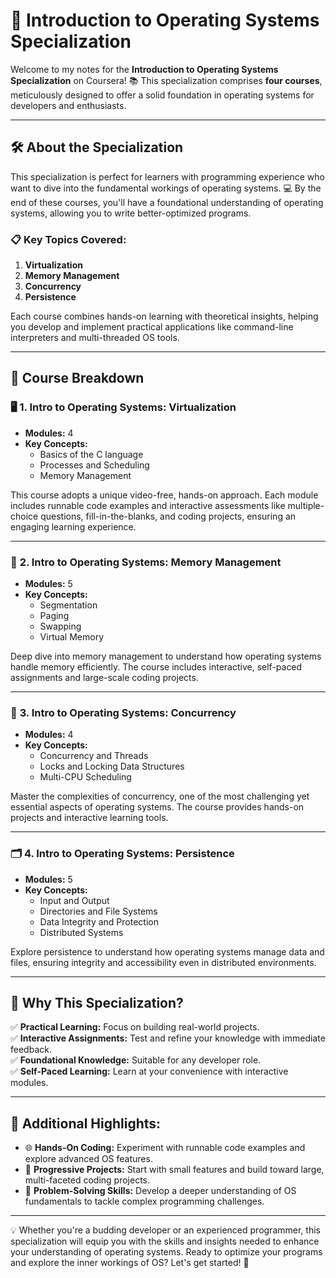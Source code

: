 # 🚀 Introduction to Operating Systems Specialization  

Welcome to my notes for the **Introduction to Operating Systems Specialization** on Coursera! 📚 This specialization comprises **four courses**, meticulously designed to offer a solid foundation in operating systems for developers and enthusiasts.  

---

## 🛠 About the Specialization  

This specialization is perfect for learners with programming experience who want to dive into the fundamental workings of operating systems. 💻 By the end of these courses, you'll have a foundational understanding of operating systems, allowing you to write better-optimized programs.  

### 📋 Key Topics Covered:
1. **Virtualization**  
2. **Memory Management**  
3. **Concurrency**  
4. **Persistence**

Each course combines hands-on learning with theoretical insights, helping you develop and implement practical applications like command-line interpreters and multi-threaded OS tools.  

---

## 📝 Course Breakdown  

### 🖥️ **1. Intro to Operating Systems: Virtualization**  
- **Modules:** 4  
- **Key Concepts:**  
  - Basics of the C language  
  - Processes and Scheduling  
  - Memory Management  

This course adopts a unique video-free, hands-on approach. Each module includes runnable code examples and interactive assessments like multiple-choice questions, fill-in-the-blanks, and coding projects, ensuring an engaging learning experience.

---

### 🧠 **2. Intro to Operating Systems: Memory Management**  
- **Modules:** 5  
- **Key Concepts:**  
  - Segmentation  
  - Paging  
  - Swapping  
  - Virtual Memory  

Deep dive into memory management to understand how operating systems handle memory efficiently. The course includes interactive, self-paced assignments and large-scale coding projects.

---

### 🔄 **3. Intro to Operating Systems: Concurrency**  
- **Modules:** 4  
- **Key Concepts:**  
  - Concurrency and Threads  
  - Locks and Locking Data Structures  
  - Multi-CPU Scheduling  

Master the complexities of concurrency, one of the most challenging yet essential aspects of operating systems. The course provides hands-on projects and interactive learning tools.

---

### 🗂️ **4. Intro to Operating Systems: Persistence**  
- **Modules:** 5  
- **Key Concepts:**  
  - Input and Output  
  - Directories and File Systems  
  - Data Integrity and Protection  
  - Distributed Systems  

Explore persistence to understand how operating systems manage data and files, ensuring integrity and accessibility even in distributed environments.

---

## 🌟 Why This Specialization?  

✅ **Practical Learning:** Focus on building real-world projects.  
✅ **Interactive Assignments:** Test and refine your knowledge with immediate feedback.  
✅ **Foundational Knowledge:** Suitable for any developer role.  
✅ **Self-Paced Learning:** Learn at your convenience with interactive modules.  

---

## 📌 Additional Highlights:  

- 🌐 **Hands-On Coding:** Experiment with runnable code examples and explore advanced OS features.  
- 🎯 **Progressive Projects:** Start with small features and build toward large, multi-faceted coding projects.  
- 🧩 **Problem-Solving Skills:** Develop a deeper understanding of OS fundamentals to tackle complex programming challenges.  

---

💡 Whether you're a budding developer or an experienced programmer, this specialization will equip you with the skills and insights needed to enhance your understanding of operating systems. Ready to optimize your programs and explore the inner workings of OS? Let's get started! 🚀  